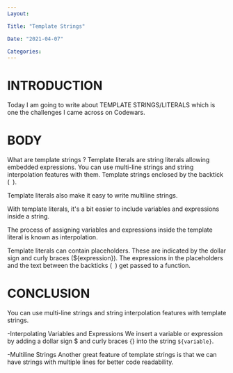 ```yaml
---
Layout:

Title: "Template Strings"

Date: "2021-04-07"

Categories:
---
```


# INTRODUCTION

Today I am going to write about TEMPLATE STRINGS/LITERALS which is one the challenges I came across on Codewars.

# BODY

What are template strings ?
Template literals are string literals allowing embedded expressions. You can use multi-line strings and string interpolation features with them.
Template strings enclosed by the backtick (` `).

Template literals also make it easy to write multiline strings.

With template literals, it's a bit easier to include variables and expressions inside a string.

The process of assigning variables and expressions inside the template literal is known as interpolation.

Template literals can contain placeholders. These are indicated by the dollar sign and curly braces (${expression}). The expressions in the placeholders and the text between the backticks (` `) get passed to a function.

# CONCLUSION

You can use multi-line strings and string interpolation features with template strings.

-Interpolating Variables and Expressions
We insert a variable or expression by adding a dollar sign $ and curly braces {} into the string `${variable}`.

-Multiline Strings
Another great feature of template strings is that we can have strings with multiple lines for better code readability.
